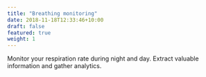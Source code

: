 ```yaml
---
title: "Breathing monitoring"
date: 2018-11-18T12:33:46+10:00
draft: false
featured: true
weight: 1
---
```


Monitor your respiration rate during night and day. Extract valuable information and gather analytics.